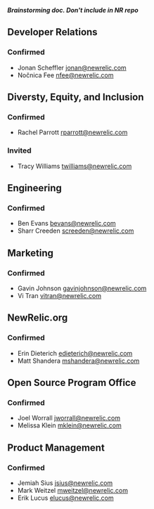 ***Brainstorming doc. Don't include in NR repo***

## Developer Relations
### Confirmed
* Jonan Scheffler <jonan@newrelic.com>
* Nočnica Fee <nfee@newrelic.com>

## Diversty, Equity, and Inclusion
### Confirmed
* Rachel Parrott <rparrott@newrelic.com>
### Invited
* Tracy Williams <twilliams@newrelic.com>

## Engineering
### Confirmed
* Ben Evans <bevans@newrelic.com>
* Sharr Creeden <screeden@newrelic.com>

## Marketing
### Confirmed
* Gavin Johnson <gavinjohnson@newrelic.com>
* Vi Tran <vitran@newrelic.com>

## NewRelic.org
### Confirmed
* Erin Dieterich <edieterich@newrelic.com>
* Matt Shandera <mshandera@newrelic.com>

## Open Source Program Office
### Confirmed
* Joel Worrall <jworrall@newrelic.com>
* Melissa Klein <mklein@newrelic.com>

## Product Management
### Confirmed
* Jemiah Sius <jsius@newrelic.com>
* Mark Weitzel <mweitzel@newrelic.com>
* Erik Lucus <elucus@newrelic.com>
